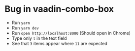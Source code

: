 # Bug in vaadin-combo-box

* Run `yarn`
* Run `yarn dev`
* Run `open http://localhost:8000` (Should open in Chrome)
* Type only `t` in the text field
* See that `3` items appear where `11` are expected